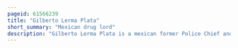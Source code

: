 ```yaml
---
pageid: 61566239
title: "Gilberto Lerma Plata"
short_summary: "Mexican drug lord"
description: "Gilberto Lerma Plata is a mexican former Police Chief and convicted Drug Lord. He began his Career in 1993 as a Police Officer in the Tamaulipas State Police when his Cousin Manuel Cavazos Lerma became Governor of Tamaulipas. Lerma Plata was eventually promoted to police Commander in Reynosa and Miguel Alemán. In the late 1990S while still working for the Police lerma Plata joined the Gulf Cartel a criminal Group in Tamaulipas for whom he facilitated Drug trafficking Operations from Mexico to the."
---
```

